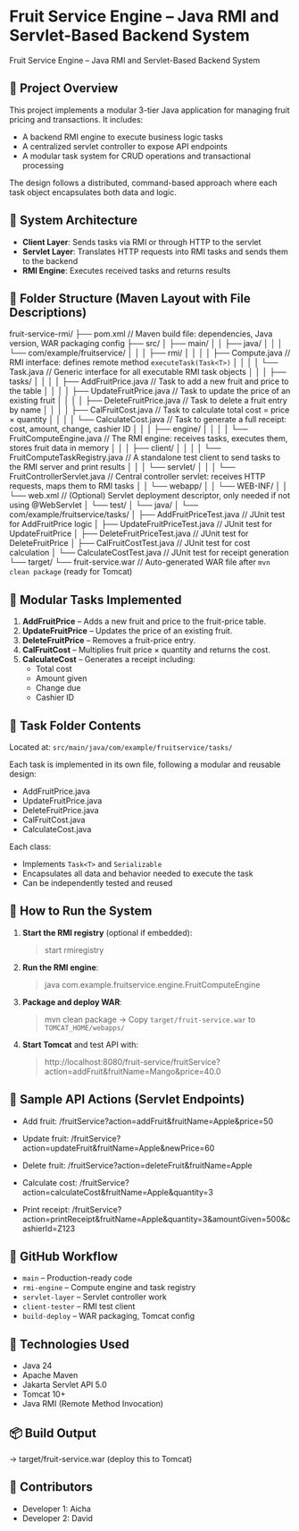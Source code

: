 # Fruit Service Engine – Java RMI and Servlet-Based Backend System
Fruit Service Engine – Java RMI and Servlet-Based Backend System

📘 Project Overview
-------------------
This project implements a modular 3-tier Java application for managing fruit pricing and transactions. It includes:

- A backend RMI engine to execute business logic tasks
- A centralized servlet controller to expose API endpoints
- A modular task system for CRUD operations and transactional processing

The design follows a distributed, command-based approach where each task object encapsulates both data and logic.

🧱 System Architecture
----------------------
- **Client Layer**: Sends tasks via RMI or through HTTP to the servlet
- **Servlet Layer**: Translates HTTP requests into RMI tasks and sends them to the backend
- **RMI Engine**: Executes received tasks and returns results

📂 Folder Structure (Maven Layout with File Descriptions)
----------------------------------------------------------
fruit-service-rmi/
├── pom.xml                               // Maven build file: dependencies, Java version, WAR packaging config
├── src/
│   ├── main/
│   │   ├── java/
│   │   │   └── com/example/fruitservice/
│   │   │       ├── rmi/
│   │   │       │   ├── Compute.java      // RMI interface: defines remote method `executeTask(Task<T>)`
│   │   │       │   └── Task.java         // Generic interface for all executable RMI task objects
│   │   │       ├── tasks/
│   │   │       │   ├── AddFruitPrice.java        // Task to add a new fruit and price to the table
│   │   │       │   ├── UpdateFruitPrice.java     // Task to update the price of an existing fruit
│   │   │       │   ├── DeleteFruitPrice.java     // Task to delete a fruit entry by name
│   │   │       │   ├── CalFruitCost.java         // Task to calculate total cost = price × quantity
│   │   │       │   └── CalculateCost.java        // Task to generate a full receipt: cost, amount, change, cashier ID
│   │   │       ├── engine/
│   │   │       │   └── FruitComputeEngine.java   // The RMI engine: receives tasks, executes them, stores fruit data in memory
│   │   │       ├── client/
│   │   │       │   └── FruitComputeTaskRegistry.java  // A standalone test client to send tasks to the RMI server and print results
│   │   │       └── servlet/
│   │   │           └── FruitControllerServlet.java    // Central controller servlet: receives HTTP requests, maps them to RMI tasks
│   │   └── webapp/
│   │       └── WEB-INF/
│   │           └── web.xml                // (Optional) Servlet deployment descriptor, only needed if not using @WebServlet
│   └── test/
│       └── java/
│           └── com/example/fruitservice/tasks/
│               ├── AddFruitPriceTest.java        // JUnit test for AddFruitPrice logic
│               ├── UpdateFruitPriceTest.java     // JUnit test for UpdateFruitPrice
│               ├── DeleteFruitPriceTest.java     // JUnit test for DeleteFruitPrice
│               ├── CalFruitCostTest.java         // JUnit test for cost calculation
│               └── CalculateCostTest.java        // JUnit test for receipt generation
└── target/
    └── fruit-service.war               // Auto-generated WAR file after `mvn clean package` (ready for Tomcat)

🧠 Modular Tasks Implemented
----------------------------
1. **AddFruitPrice** – Adds a new fruit and price to the fruit-price table.
2. **UpdateFruitPrice** – Updates the price of an existing fruit.
3. **DeleteFruitPrice** – Removes a fruit-price entry.
4. **CalFruitCost** – Multiplies fruit price × quantity and returns the cost.
5. **CalculateCost** – Generates a receipt including:
   - Total cost
   - Amount given
   - Change due
   - Cashier ID

📄 Task Folder Contents
------------------------
Located at: `src/main/java/com/example/fruitservice/tasks/`

Each task is implemented in its own file, following a modular and reusable design:

- AddFruitPrice.java
- UpdateFruitPrice.java
- DeleteFruitPrice.java
- CalFruitCost.java
- CalculateCost.java

Each class:
- Implements `Task<T>` and `Serializable`
- Encapsulates all data and behavior needed to execute the task
- Can be independently tested and reused

🧪 How to Run the System
-------------------------
1. **Start the RMI registry** (optional if embedded):
   > start rmiregistry

2. **Run the RMI engine**:
   > java com.example.fruitservice.engine.FruitComputeEngine

3. **Package and deploy WAR**:
   > mvn clean package
   → Copy `target/fruit-service.war` to `TOMCAT_HOME/webapps/`

4. **Start Tomcat** and test API with:
   > http://localhost:8080/fruit-service/fruitService?action=addFruit&fruitName=Mango&price=40.0

🧪 Sample API Actions (Servlet Endpoints)
----------------------------------------
- Add fruit:
  /fruitService?action=addFruit&fruitName=Apple&price=50

- Update fruit:
  /fruitService?action=updateFruit&fruitName=Apple&newPrice=60

- Delete fruit:
  /fruitService?action=deleteFruit&fruitName=Apple

- Calculate cost:
  /fruitService?action=calculateCost&fruitName=Apple&quantity=3

- Print receipt:
  /fruitService?action=printReceipt&fruitName=Apple&quantity=3&amountGiven=500&cashierId=Z123

🔄 GitHub Workflow
------------------
- `main` – Production-ready code
- `rmi-engine` – Compute engine and task registry
- `servlet-layer` – Servlet controller work
- `client-tester` – RMI test client
- `build-deploy` – WAR packaging, Tomcat config

📌 Technologies Used
---------------------
- Java 24
- Apache Maven
- Jakarta Servlet API 5.0
- Tomcat 10+
- Java RMI (Remote Method Invocation)

📦 Build Output
---------------
→ target/fruit-service.war (deploy this to Tomcat)

👥 Contributors
---------------
- Developer 1: Aicha 
- Developer 2: David 
